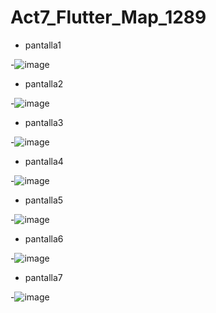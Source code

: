 # Act7_Flutter_Map_1289

- pantalla1

-![image](https://github.com/user-attachments/assets/629c888b-e23d-4092-9ee5-86a936172087)



- pantalla2

-![image](https://github.com/user-attachments/assets/655a01fe-99f6-47f2-9623-d2acca4ee5b9)



- pantalla3

-![image](https://github.com/user-attachments/assets/3f1947dd-0dbb-45d8-bb72-b789ea6ab0f5)



- pantalla4

-![image](https://github.com/user-attachments/assets/5b4c7d4a-1bae-4397-a1da-3a3318659d1e)



- pantalla5

-![image](https://github.com/user-attachments/assets/ccbc9ad9-19c7-4a67-bd18-08684422b048)



- pantalla6

-![image](https://github.com/user-attachments/assets/a0dfa934-d228-452d-bf79-5c91907383e6)



- pantalla7

-![image](https://github.com/user-attachments/assets/7c63caa8-741a-4428-9a13-873fecc43352)


